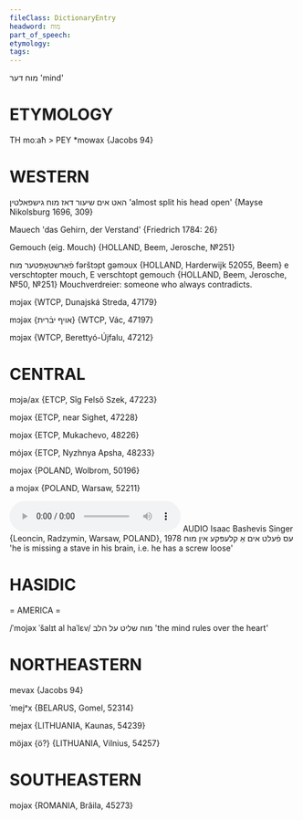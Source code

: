 ```yaml
---
fileClass: DictionaryEntry
headword: מוח
part_of_speech: 
etymology: 
tags: 
---
```

מוח
דער
'mind'

ETYMOLOGY
===========
TH moːaħ > PEY *mowax
{Jacobs 94}

WESTERN
========

האט אים שיעור דאז מוח גישפאלטין
'almost split his head open' 
{Mayse Nikolsburg 1696, 309}

Mauech 'das Gehirn, der Verstand' {Friedrich 1784: 26}

Gemouch (eig. Mouch) {HOLLAND, Beem, Jerosche, №251}

פֿאַרשטאָפּטער מוח
fərštɔpt gəmɔux {HOLLAND, Harderwijk 52055, Beem}
e verschtopter mouch, E verschtopt gemouch {HOLLAND, Beem, Jerosche, №50, №251}
Mouchverdreier: someone who always contradicts.

mɔjəx {WTCP, Dunajská Streda, 47179}

mɔjəx {אויף יבֿרית} {WTCP, Vác, 47197}

mɔjəx {WTCP, Berettyó-Újfalu, 47212}

CENTRAL
========

mɔjə/ax {ETCP, Sîg Felső Szek, 47223}

mojəx {ETCP, near Sighet, 47228}

mojəx {ETCP, Mukachevo, 48226}

mójəx {ETCP, Nyzhnya Apsha, 48233}

mojəx {POLAND, Wolbrom, 50196}

a mojəx {POLAND, Warsaw, 52211}

<audio controls src="https://ia801503.us.archive.org/5/items/BashevisLexicon/EsFeltImAKlepkeInMoyekh-IsaacBashevisSinger1978.mp3"></audio>
AUDIO Isaac Bashevis Singer {Leoncin, Radzymin, Warsaw, POLAND}, 1978
עס פֿעלט אים אַ קלעפּקע אין מוח 'he is missing a stave in his brain, i.e. he has a screw loose'

HASIDIC
=======
= AMERICA = 

/ˈmojəx ˈšalɪt al haˈlɛv/ מוח שליט על הלב 'the mind rules over the heart'

NORTHEASTERN
==============

mevax {Jacobs 94}

ˈmejᵃx {BELARUS, Gomel, 52314}

mejax {LITHUANIA, Kaunas, 54239}

möjax {ö?} {LITHUANIA, Vilnius, 54257}

SOUTHEASTERN
==============

mojəx {ROMANIA, Brăila, 45273}
